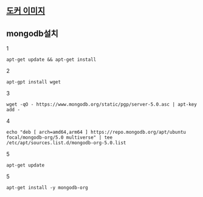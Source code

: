 ## [도커 이미지](https://hub.docker.com/)



## mongodb설치


1
```
apt-get update && apt-get install
```


2
```
apt-gpt install wget
```


3
```
wget -qO - https://www.mongodb.org/static/pgp/server-5.0.asc | apt-key add -
```


4
```
echo "deb [ arch=amd64,arm64 ] https://repo.mongodb.org/apt/ubuntu focal/mongodb-org/5.0 multiverse" | tee /etc/apt/sources.list.d/mongodb-org-5.0.list
```


5
```
apt-get update
```


5
```
apt-get install -y mongodb-org
```

